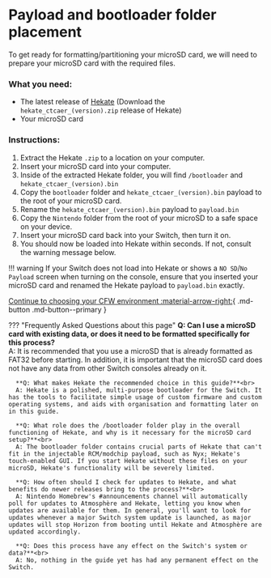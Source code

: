 # Payload and bootloader folder placement

To get ready for formatting/partitioning your microSD card, we will need to prepare your microSD card with the required files.

### **What you need:**
- The latest release of <a href="https://github.com/CTCaer/Hekate/releases/" target="_blank">Hekate</a> (Download the `hekate_ctcaer_(version).zip` release of Hekate)
- Your microSD card


### **Instructions:**

1. Extract the Hekate `.zip` to a location on your computer.
2. Insert your microSD card into your computer.
3. Inside of the extracted Hekate folder, you will find `/bootloader` and `hekate_ctcaer_(version).bin`
4. Copy the `bootloader` folder and `hekate_ctcaer_(version).bin` payload to the root of your microSD card.
5. Rename the `hekate_ctcaer_(version).bin` payload to `payload.bin`
6. Copy the `Nintendo` folder from the root of your microSD to a safe space on your device.
7. Insert your microSD card back into your Switch, then turn it on.
8. You should now be loaded into Hekate within seconds. If not, consult the warning message below.

!!! warning
    If your Switch does not load into Hekate or shows a `NO SD`/`No Payload` screen when turning on the console, ensure that you inserted your microSD card and renamed the Hekate payload to `payload.bin` exactly.


[Continue to choosing your CFW environment :material-arrow-right:](../all/cfw_environment.md){ .md-button .md-button--primary }

??? "Frequently Asked Questions about this page"
      **Q: Can I use a microSD card with existing data, or does it need to be formatted specifically for this process?** <br>
      A: It is recommended that you use a microSD that is already formatted as FAT32 before starting. In addition, it is important that the microSD card does not have any data from other Switch consoles already on it.

      **Q: What makes Hekate the recommended choice in this guide?**<br>
      A: Hekate is a polished, multi-purpose bootloader for the Switch. It has the tools to facilitate simple usage of custom firmware and custom operating systems, and aids with organisation and formatting later on in this guide.

      **Q: What role does the /bootloader folder play in the overall functioning of Hekate, and why is it necessary for the microSD card setup?**<br>
      A: The bootloader folder contains crucial parts of Hekate that can't fit in the injectable RCM/modchip payload, such as Nyx; Hekate's touch-enabled GUI. If you start Hekate without these files on your microSD, Hekate's functionality will be severely limited.

      **Q: How often should I check for updates to Hekate, and what benefits do newer releases bring to the process?**<br>
      A: Nintendo Homebrew's #announcements channel will automatically poll for updates to Atmosphère and Hekate, letting you know when updates are available for them. In general, you'll want to look for updates whenever a major Switch system update is launched, as major updates will stop Horizon from booting until Hekate and Atmosphère are updated accordingly.

      **Q: Does this process have any effect on the Switch's system or data?**<br>
      A: No, nothing in the guide yet has had any permanent effect on the Switch.
